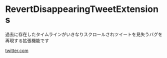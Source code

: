 # RevertDisappearingTweetExtensions
過去に存在したタイムラインがいきなりスクロールされツイートを見失うバグを再現する拡張機能です<br>


[twitter.com](https://twitter.com/TwitterSupport/status/1460304788621508618)<br>